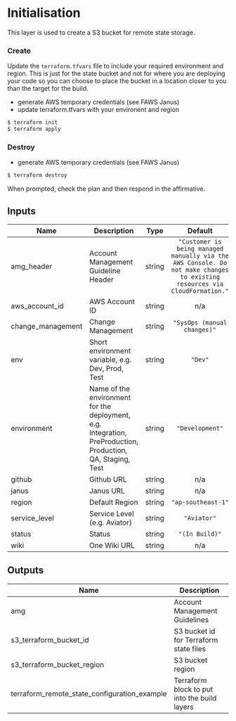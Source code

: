 # Initialisation

This layer is used to create a S3 bucket for remote state storage.

### Create

Update the `terraform.tfvars` file to include your required environment and region. This is just for the state bucket and not for where you are deploying your code so you can choose to place the bucket in a location closer to you than the target for the build.

- generate AWS temporary credentials (see FAWS Janus)
- update terraform.tfvars with your environent and region

```bash
$ terraform init
$ terraform apply
```

### Destroy

* generate AWS temporary credentials (see FAWS Janus)

```bash
$ terraform destroy
```

When prompted, check the plan and then respond in the affirmative.


## Inputs

| Name | Description | Type | Default | Required |
|------|-------------|:----:|:-----:|:-----:|
| amg\_header | Account Management Guideline Header | string | `"Customer is being managed manually via the AWS Console. Do not make changes to existing resources via CloudFormation."` | no |
| aws\_account\_id | AWS Account ID | string | n/a | yes |
| change\_management | Change Management | string | `"SysOps (manual changes)"` | no |
| env | Short environment variable, e.g. Dev, Prod, Test | string | `"Dev"` | no |
| environment | Name of the environment for the deployment, e.g. Integration, PreProduction, Production, QA, Staging, Test | string | `"Development"` | no |
| github | Github URL | string | n/a | yes |
| janus | Janus URL | string | n/a | yes |
| region | Default Region | string | `"ap-southeast-1"` | no |
| service\_level | Service Level (e.g. Aviator) | string | `"Aviator"` | no |
| status | Status | string | `"(In Build)"` | no |
| wiki | One Wiki URL | string | n/a | yes |

## Outputs

| Name | Description |
|------|-------------|
| amg | Account Management Guidelines |
| s3\_terraform\_bucket\_id | S3 bucket id for Terraform state files |
| s3\_terraform\_bucket\_region | S3 bucket region |
| terraform\_remote\_state\_configuration\_example | Terraform block to put into the build layers |